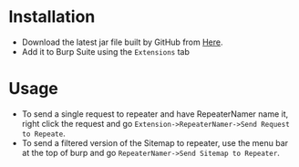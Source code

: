# Installation
* Download the latest jar file built by GitHub from [Here](https://github.com/THawley42/RepeaterNamer/blob/master/out/artifacts/RepeaterNamer_jar/RepeaterNamer.jar).
* Add it to Burp Suite using the `Extensions` tab
# Usage
* To send a single request to repeater and have RepeaterNamer name it, right click the request and go `Extension->RepeaterNamer->Send Request to Repeate`.
* To send a filtered version of the Sitemap to repeater, use the menu bar at the top of burp and go `RepeaterNamer->Send Sitemap to Repeater`.
